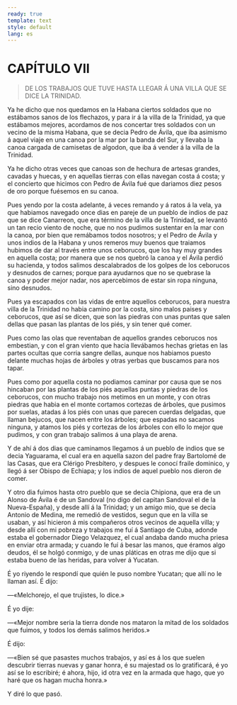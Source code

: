 ```yaml
---
ready: true
template: text
style: default
lang: es
---
```


# CAPÍTULO VII

> DE LOS TRABAJOS QUE TUVE HASTA LLEGAR Á UNA VILLA QUE SE DICE LA
> TRINIDAD.


Ya he dicho que nos quedamos en la Habana ciertos soldados que no
estábamos sanos de los flechazos, y para ir á la villa de la Trinidad,
ya que estábamos mejores, acordamos de nos concertar tres soldados con
un vecino de la misma Habana, que se decia Pedro de Ávila, que iba
asimismo á aquel viaje en una canoa por la mar por la banda del Sur, y
llevaba la canoa cargada de camisetas de algodon, que iba á vender á la
villa de la Trinidad.

Ya he dicho otras veces que canoas son de hechura de artesas grandes,
cavadas y huecas, y en aquellas tierras con ellas navegan costa á
costa; y el concierto que hicimos con Pedro de Ávila fué que dariamos
diez pesos de oro porque fuésemos en su canoa.

Pues yendo por la costa adelante, á veces remando y á ratos á la vela,
ya que habiamos navegado once dias en pareje de un pueblo de indios de
paz que se dice Canarreon, que era término de la villa de la Trinidad,
se levantó un tan recio viento de noche, que no nos pudimos sustentar
en la mar con la canoa, por bien que remábamos todos nosotros; y el
Pedro de Ávila y unos indios de la Habana y unos remeros muy buenos que
traiamos hubimos de dar al través entre unos ceborucos, que los hay muy
grandes en aquella costa; por manera que se nos quebró la canoa y el
Ávila perdió su hacienda, y todos salimos descalabrados de los golpes
de los ceborucos y desnudos de carnes; porque para ayudarnos que no se
quebrase la canoa y poder mejor nadar, nos apercebimos de estar sin
ropa ninguna, sino desnudos.

Pues ya escapados con las vidas de entre aquellos ceborucos, para
nuestra villa de la Trinidad no habia camino por la costa, sino malos
paises y ceborucos, que así se dicen, que son las piedras con unas
puntas que salen dellas que pasan las plantas de los piés, y sin tener
qué comer.

Pues como las olas que reventaban de aquellos grandes ceborucos nos
embestian, y con el gran viento que hacia llevábamos hechas grietas en
las partes ocultas que corria sangre dellas, aunque nos habiamos puesto
delante muchas hojas de árboles y otras yerbas que buscamos para nos
tapar.

Pues como por aquella costa no podiamos caminar por causa que se nos
hincaban por las plantas de los piés aquellas puntas y piedras de los
ceborucos, con mucho trabajo nos metimos en un monte, y con otras
piedras que habia en el monte cortamos cortezas de árboles, que pusimos
por suelas, atadas á los piés con unas que parecen cuerdas delgadas,
que llaman bejucos, que nacen entre los árboles; que espadas no sacamos
ninguna, y atamos los piés y cortezas de los árboles con ello lo mejor
que pudimos, y con gran trabajo salimos á una playa de arena.

Y de ahí á dos dias que caminamos llegamos á un pueblo de indios que se
decia Yaguarama, el cual era en aquella sazon del padre fray Bartolomé
de las Casas, que era Clérigo Presbítero, y despues le conocí fraile
dominico, y llegó á ser Obispo de Echiapa; y los indios de aquel pueblo
nos dieron de comer.

Y otro dia fuimos hasta otro pueblo que se decia Chipiona, que era de
un Alonso de Ávila é de un Sandoval (no digo del capitan Sandoval el de
la Nueva-España), y desde allí á la Trinidad; y un amigo mio, que se
decia Antonio de Medina, me remedió de vestidos, segun que en la villa
se usaban, y así hicieron á mis compañeros otros vecinos de aquella
villa; y desde allí con mi pobreza y trabajos me fuí á Santiago de
Cuba, adonde estaba el gobernador Diego Velazquez, el cual andaba dando
mucha priesa en enviar otra armada; y cuando le fuí á besar las manos,
que éramos algo deudos, él se holgó conmigo, y de unas pláticas en
otras me dijo que si estaba bueno de las heridas, para volver á Yucatan.

É yo riyendo le respondí que quién le puso nombre Yucatan; que allí no
le llaman así. É dijo:

—«Melchorejo, el que trujistes, lo dice.»

É yo dije:

—«Mejor nombre seria la tierra donde nos mataron la mitad de los
soldados que fuimos, y todos los demás salimos heridos.»

É dijo:

—«Bien sé que pasastes muchos trabajos, y así es á los que suelen
descubrir tierras nuevas y ganar honra, é su majestad os lo
gratificará, é yo así se lo escribiré; é ahora, hijo, id otra vez en la
armada que hago, que yo haré que os hagan mucha honra.»

Y diré lo que pasó.
